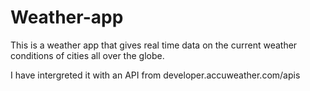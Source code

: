# Weather-app
This is a weather app that gives real time data on the current weather conditions of cities all over the globe.

I have intergreted it with an API from developer.accuweather.com/apis
